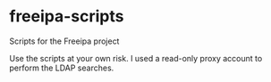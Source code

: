 # freeipa-scripts
Scripts for the Freeipa project

Use the scripts at your own risk. 
I used a read-only proxy account to perform the LDAP searches.
